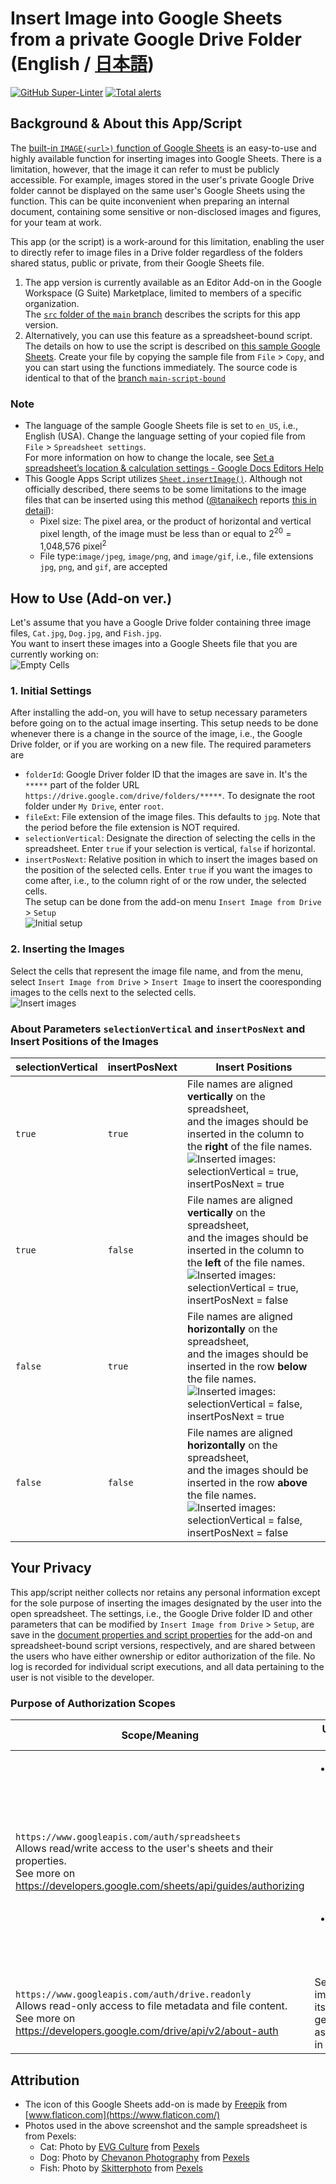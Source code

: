 # Insert Image into Google Sheets from a private Google Drive Folder (English / [日本語](https://github.com/ttsukagoshi/spreadsheet-bulk-import-images/blob/main/README.ja.md))
[![GitHub Super-Linter](https://github.com/ttsukagoshi/drive-insert-for-spreadsheet/workflows/Lint%20Code%20Base/badge.svg)](https://github.com/marketplace/actions/super-linter) [![Total alerts](https://img.shields.io/lgtm/alerts/g/ttsukagoshi/drive-insert-for-spreadsheet.svg?logo=lgtm&logoWidth=18)](https://lgtm.com/projects/g/ttsukagoshi/drive-insert-for-spreadsheet/alerts/)
## Background & About this App/Script
The [built-in `IMAGE(<url>)` function of Google Sheets](https://support.google.com/docs/answer/3093333) is an easy-to-use and highly available function for inserting images into Google Sheets. There is a limitation, however, that the image it can refer to must be publicly accessible. For example, images stored in the user's private Google Drive folder cannot be displayed on the same user's Google Sheets using the function. This can be quite inconvenient when preparing an internal document, containing some sensitive or non-disclosed images and figures, for your team at work.

This app (or the script) is a work-around for this limitation, enabling the user to directly refer to image files in a Drive folder regardless of the folders shared status, public or private, from their Google Sheets file.  
1. The app version is currently available as an Editor Add-on in the Google Workspace (G Suite) Marketplace, limited to members of a specific organization.  
The [`src` folder of the `main` branch](https://github.com/ttsukagoshi/spreadsheet-bulk-import-images/tree/main/src) describes the scripts for this app version.
2. Alternatively, you can use this feature as a spreadsheet-bound script.  
The details on how to use the script is described on [this sample Google Sheets](https://docs.google.com/spreadsheets/d/1Ck2GgMwbTUZeag5HWeG05ZS_j7IN935nqXfcunPZgC4/edit#gid=0). Create your file by copying the sample file from `File` > `Copy`, and you can start using the functions immediately. The source code is identical to that of the [branch `main-script-bound`](https://github.com/ttsukagoshi/spreadsheet-bulk-import-images/tree/main-script-bound)

### Note
- The language of the sample Google Sheets file is set to `en_US`, i.e., English (USA). Change the language setting of your copied file from `File` > `Spreadsheet settings`.  
For more information on how to change the locale, see [Set a spreadsheet’s location & calculation settings - Google Docs Editors Help](https://support.google.com/docs/answer/58515)
- This Google Apps Script utilizes [`Sheet.insertImage()`](https://developers.google.com/apps-script/reference/spreadsheet/sheet#insertimageblobsource,-column,-row). Although not officially described, there seems to be some limitations to the image files that can be inserted using this method ([@tanaikech](https://github.com/tanaikech) reports [this in detail](https://gist.github.com/tanaikech/9414d22de2ff30216269ca7be4bce462)):
  - Pixel size: The pixel area, or the product of horizontal and vertical pixel length, of the image must be less than or equal to 2<sup>20</sup> = 1,048,576 pixel<sup>2</sup>
  - File type:`image/jpeg`, `image/png`, and `image/gif`, i.e., file extensions `jpg`, `png`, and `gif`, are accepted

## How to Use (Add-on ver.)
Let's assume that you have a Google Drive folder containing three image files, `Cat.jpg`, `Dog.jpg`, and `Fish.jpg`.  
You want to insert these images into a Google Sheets file that you are currently working on:  
![Empty Cells](/src/images/readme/01_empty-cells.png)

### 1. Initial Settings
After installing the add-on, you will have to setup necessary parameters before going on to the actual image inserting. This setup needs to be done whenever there is a change in the source of the image, i.e., the Google Drive folder, or if you are working on a new file. The required parameters are  
  - `folderId`: Google Driver folder ID that the images are save in. It's the `*****` part of the folder URL `https://drive.google.com/drive/folders/*****`. To designate the root folder under `My Drive`, enter `root`.
  - `fileExt`: File extension of the image files. This defaults to `jpg`. Note that the period before the file extension is NOT required.
  - `selectionVertical`: Designate the direction of selecting the cells in the spreadsheet. Enter `true` if your selection is vertical, `false` if horizontal.
  - `insertPosNext`: Relative position in which to insert the images based on the position of the selected cells. Enter `true` if you want the images to come after, i.e., to the column right of or the row under, the selected cells.  
The setup can be done from the add-on menu `Insert Image from Drive` > `Setup`  
![Initial setup](/src/images/readme/02_setup.png)

### 2. Inserting the Images
Select the cells that represent the image file name, and from the menu, select `Insert Image from Drive` > `Insert Image` to insert the cooresponding images to the cells next to the selected cells.  
![Insert images](/src/images/readme/03_insert-image.png)

### About Parameters `selectionVertical` and `insertPosNext` and Insert Positions of the Images
| selectionVertical | insertPosNext | Insert Positions |
| --- | --- | --- |
| `true` | `true` | File names are aligned **vertically** on the spreadsheet,<br>and the images should be inserted in the column to the **right** of the file names.<br>![Inserted images: selectionVertical = true, insertPosNext = true](/src/images/readme/04_images-inserted-tt.png) |
| `true` | `false` | File names are aligned **vertically** on the spreadsheet,<br>and the images should be inserted in the column to the **left** of the file names.<br>![Inserted images: selectionVertical = true, insertPosNext = false](/src/images/readme/05_images-inserted-tf.png) |
| `false` | `true` | File names are aligned **horizontally** on the spreadsheet,<br>and the images should be inserted in the row **below** the file names.<br>![Inserted images: selectionVertical = false, insertPosNext = true](/src/images/readme/06_images-inserted-ft.png) |
| `false` | `false` | File names are aligned **horizontally** on the spreadsheet,<br>and the images should be inserted in the row **above** the file names.<br>![Inserted images: selectionVertical = false, insertPosNext = false](/src/images/readme/07_images-inserted-ff.png) |

## Your Privacy
This app/script neither collects nor retains any personal information except for the sole purpose of inserting the images designated by the user into the open spreadsheet. The settings, i.e., the Google Drive folder ID and other parameters that can be modified by `Insert Image from Drive` > `Setup`, are save in the [document properties and script properties](https://developers.google.com/apps-script/guides/properties#comparison_of_property_stores) for the add-on and spreadsheet-bound script versions, respectively, and are shared between the users who have either ownership or editor authorization of the file. No log is recorded for individual script executions, and all data pertaining to the user is not visible to the developer.

### Purpose of Authorization Scopes
| Scope/Meaning | Usage in this app/script |
| --- | --- |
| `https://www.googleapis.com/auth/spreadsheets`<br>Allows read/write access to the user's sheets and their properties.<br>See more on https://developers.google.com/sheets/api/guides/authorizing | <ul><li>Read the contents of the selected cells as strings and use them as file names to search for relevant image files in Google Drive.</li><li>Insert images into the spreadsheet.</li></ul> |
| `https://www.googleapis.com/auth/drive.readonly`<br>Allows read-only access to file metadata and file content.<br>See more on https://developers.google.com/drive/api/v2/about-auth | Search for image files by its file name and get the content as [blob](https://developers.google.com/apps-script/reference/base/blob) to insert in spreadsheet|

## Attribution
- The icon of this Google Sheets add-on is made by [Freepik](https://www.flaticon.com/authors/freepik) from [www.flaticon.com](https://www.flaticon.com/)
- Photos used in the above screenshot and the sample spreadsheet is from Pexels:
  - Cat: Photo by [EVG Culture](https://www.pexels.com/@evgphotos?utm_content=attributionCopyText&utm_medium=referral&utm_source=pexels) from [Pexels](https://www.pexels.com/photo/selective-focus-photography-of-orange-tabby-cat-1170986/?utm_content=attributionCopyText&utm_medium=referral&utm_source=pexels)
  - Dog: Photo by [Chevanon Photography](https://www.pexels.com/@chevanon?utm_content=attributionCopyText&utm_medium=referral&utm_source=pexels) from [Pexels](https://www.pexels.com/photo/two-yellow-labrador-retriever-puppies-1108099/?utm_content=attributionCopyText&utm_medium=referral&utm_source=pexels)
  - Fish: Photo by [Skitterphoto](https://www.pexels.com/@skitterphoto?utm_content=attributionCopyText&utm_medium=referral&utm_source=pexels) from [Pexels](https://www.pexels.com/photo/orange-and-white-fish-886210/?utm_content=attributionCopyText&utm_medium=referral&utm_source=pexels)